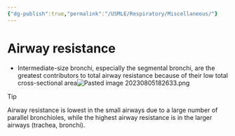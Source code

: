 ```yaml
---
{"dg-publish":true,"permalink":"/USMLE/Respiratory/Miscellaneous/"}
---
```


# Airway resistance
- Intermediate-size bronchi, especially the segmental bronchi, are the greatest contributors to total airway resistance because of their low total cross-sectional area![Pasted image 20230805182633.png](/img/user/appendix/Pasted%20image%2020230805182633.png)
>[!tip] 
>Airway resistance is lowest in the small airways due to a large number of parallel bronchioles, while the highest airway resistance is in the larger airways (trachea, bronchi).
